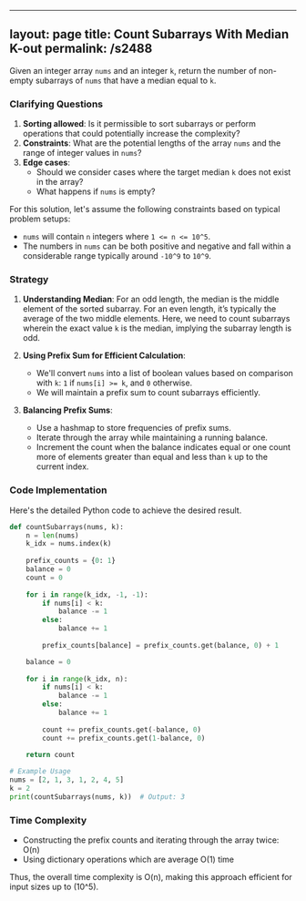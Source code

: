 
---
layout: page
title:  Count Subarrays With Median K-out
permalink: /s2488
---
Given an integer array `nums` and an integer `k`, return the number of non-empty subarrays of `nums` that have a median equal to `k`.

### Clarifying Questions
1. **Sorting allowed**: Is it permissible to sort subarrays or perform operations that could potentially increase the complexity?
2. **Constraints**: What are the potential lengths of the array `nums` and the range of integer values in `nums`?
3. **Edge cases**:
   - Should we consider cases where the target median `k` does not exist in the array?
   - What happens if `nums` is empty?

For this solution, let's assume the following constraints based on typical problem setups:
- `nums` will contain `n` integers where `1 <= n <= 10^5`.
- The numbers in `nums` can be both positive and negative and fall within a considerable range typically around `-10^9` to `10^9`.

### Strategy
1. **Understanding Median**: For an odd length, the median is the middle element of the sorted subarray. For an even length, it’s typically the average of the two middle elements. Here, we need to count subarrays wherein the exact value `k` is the median, implying the subarray length is odd.

2. **Using Prefix Sum for Efficient Calculation**: 
   - We'll convert `nums` into a list of boolean values based on comparison with `k`: `1` if `nums[i] >= k`, and `0` otherwise.
   - We will maintain a prefix sum to count subarrays efficiently.

3. **Balancing Prefix Sums**:
   - Use a hashmap to store frequencies of prefix sums. 
   - Iterate through the array while maintaining a running balance.
   - Increment the count when the balance indicates equal or one count more of elements greater than equal and less than `k` up to the current index.

### Code Implementation
Here's the detailed Python code to achieve the desired result.

```python
def countSubarrays(nums, k):
    n = len(nums)
    k_idx = nums.index(k)
    
    prefix_counts = {0: 1}  
    balance = 0
    count = 0
    
    for i in range(k_idx, -1, -1):
        if nums[i] < k:
            balance -= 1
        else:
            balance += 1
        
        prefix_counts[balance] = prefix_counts.get(balance, 0) + 1

    balance = 0
    
    for i in range(k_idx, n):
        if nums[i] < k:
            balance -= 1
        else:
            balance += 1
        
        count += prefix_counts.get(-balance, 0)
        count += prefix_counts.get(1-balance, 0)
    
    return count

# Example Usage
nums = [2, 1, 3, 1, 2, 4, 5]
k = 2
print(countSubarrays(nums, k))  # Output: 3
```

### Time Complexity
- Constructing the prefix counts and iterating through the array twice: O(n)
- Using dictionary operations which are average O(1) time

Thus, the overall time complexity is O(n), making this approach efficient for input sizes up to \(10^5\).